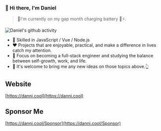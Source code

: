 ### 👋 Hi there, I'm Daniel

>🌴I'm currently on my gap month charging battery 🔌⚡. 

![Daniel's github activity](https://github-readme-stats.vercel.app/api?username=danni-cool&theme=onedark)

- 🔨 Skilled in JavaScript / Vue / Node.js
- ❤  Projects that are enjoyable, practical, and make a difference in lives catch my attention.
- 📒 Focus on becoming a full-stack engineer and studying the balance between self-growth, work, and life.
- 👏 It's welcome to bring me any new ideas on those topics above.👆

## Website
[https://danni.cool](https://danni.cool)

## Sponsor Me
[https://danni.cool/Sponsor](https://danni.cool/Sponsor)

